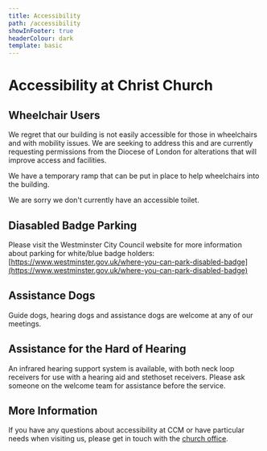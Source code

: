 ```yaml
---
title: Accessibility
path: /accessibility
showInFooter: true
headerColour: dark
template: basic
---
```

Accessibility at Christ Church
==============================

Wheelchair Users
----------------

We regret that our building is not easily accessible for those in wheelchairs and with mobility issues. We are seeking to address this and are currently requesting permissions from the Diocese of London for alterations that will improve access and facilities. 

We have a temporary ramp that can be put in place to help wheelchairs into the building.

We are sorry we don't currently have an accessible toilet.

Diasabled Badge Parking
-----------------------

Please visit the Westminster City Council website for more information about parking for white/blue badge holders: [https://www.westminster.gov.uk/where-you-can-park-disabled-badge](https://www.westminster.gov.uk/where-you-can-park-disabled-badge)

Assistance Dogs
---------------

Guide dogs, hearing dogs and assistance dogs are welcome at any of our meetings.

Assistance for the Hard of Hearing
----------------------------------

An infrared hearing support system is available, with both neck loop receivers for use with a hearing aid and stethoset receivers. Please ask someone on the welcome team for assistance before the service.

More Information
----------------

If you have any questions about accessibility at CCM or have particular needs when visiting us, please get in touch with the [church office](mailto:info@christchurchmayfair.org).
